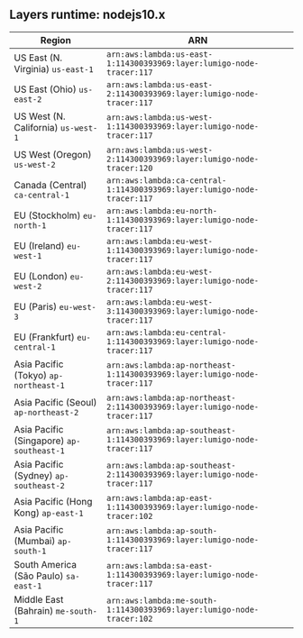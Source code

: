 Layers runtime: nodejs10.x
----
| Region | ARN |
| --- | --- |
|US East (N. Virginia)  `us-east-1`|`arn:aws:lambda:us-east-1:114300393969:layer:lumigo-node-tracer:117`|
|US East (Ohio)  `us-east-2`|`arn:aws:lambda:us-east-2:114300393969:layer:lumigo-node-tracer:117`|
|US West (N. California)  `us-west-1`|`arn:aws:lambda:us-west-1:114300393969:layer:lumigo-node-tracer:117`|
|US West (Oregon)  `us-west-2`|`arn:aws:lambda:us-west-2:114300393969:layer:lumigo-node-tracer:120`|
|Canada (Central)  `ca-central-1`|`arn:aws:lambda:ca-central-1:114300393969:layer:lumigo-node-tracer:117`|
|EU (Stockholm)  `eu-north-1`|`arn:aws:lambda:eu-north-1:114300393969:layer:lumigo-node-tracer:117`|
|EU (Ireland)  `eu-west-1`|`arn:aws:lambda:eu-west-1:114300393969:layer:lumigo-node-tracer:117`|
|EU (London)  `eu-west-2`|`arn:aws:lambda:eu-west-2:114300393969:layer:lumigo-node-tracer:117`|
|EU (Paris)  `eu-west-3`|`arn:aws:lambda:eu-west-3:114300393969:layer:lumigo-node-tracer:117`|
|EU (Frankfurt)  `eu-central-1`|`arn:aws:lambda:eu-central-1:114300393969:layer:lumigo-node-tracer:117`|
|Asia Pacific (Tokyo)  `ap-northeast-1`|`arn:aws:lambda:ap-northeast-1:114300393969:layer:lumigo-node-tracer:117`|
|Asia Pacific (Seoul)  `ap-northeast-2`|`arn:aws:lambda:ap-northeast-2:114300393969:layer:lumigo-node-tracer:117`|
|Asia Pacific (Singapore)  `ap-southeast-1`|`arn:aws:lambda:ap-southeast-1:114300393969:layer:lumigo-node-tracer:117`|
|Asia Pacific (Sydney)  `ap-southeast-2`|`arn:aws:lambda:ap-southeast-2:114300393969:layer:lumigo-node-tracer:117`|
|Asia Pacific (Hong Kong)  `ap-east-1`|`arn:aws:lambda:ap-east-1:114300393969:layer:lumigo-node-tracer:102`|
|Asia Pacific (Mumbai)  `ap-south-1`|`arn:aws:lambda:ap-south-1:114300393969:layer:lumigo-node-tracer:117`|
|South America (São Paulo)  `sa-east-1`|`arn:aws:lambda:sa-east-1:114300393969:layer:lumigo-node-tracer:117`|
|Middle East (Bahrain)  `me-south-1`|`arn:aws:lambda:me-south-1:114300393969:layer:lumigo-node-tracer:102`|
